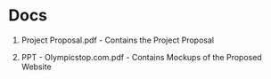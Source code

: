# Docs
1. Project Proposal.pdf        -          Contains the Project Proposal

2. PPT - Olympicstop.com.pdf   -          Contains Mockups of the Proposed Website  
